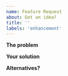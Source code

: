 ```yaml
---
name: Feature Request
about: Got an idea?
title: ''
labels: 'enhancement'
---
```


**The problem**
<!-- What sucks right now? -->

**Your solution**
<!-- How would you fix it? -->

**Alternatives?**
<!-- Other ways to solve it (optional) -->